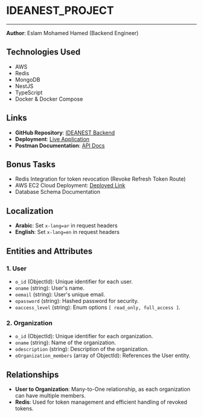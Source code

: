  # IDEANEST_PROJECT
---
**Author**: Eslam Mohamed Hamed (Backend Engineer)

## Technologies Used
- AWS
- Redis
- MongoDB
- NestJS
- TypeScript
- Docker & Docker Compose

## Links
- **GitHub Repository**: [IDEANEST Backend](https://github.com/Eslam-Mohamed78/Ideanest_Backend)
- **Deployment**: [Live Application](http://13.48.249.89:8080)
- **Postman Documentation**: [API Docs](https://documenter.getpostman.com/view/26617775/2sAY4sjjiu)

## Bonus Tasks
- Redis Integration for token revocation (Revoke Refresh Token Route)
- AWS EC2 Cloud Deployment: [Deployed Link](http://13.48.249.89:8080)
- Database Schema Documentation

## Localization
- **Arabic**: Set `x-lang=ar` in request headers
- **English**: Set `x-lang=en` in request headers

## Entities and Attributes

### 1. User
- `o_id` (ObjectId): Unique identifier for each user.
- `oname` (string): User's name.
- `oemail` (string): User's unique email.
- `opassword` (string): Hashed password for security.
- `oaccess_level` (string): Enum options `[ read_only, full_access ]`.

### 2. Organization
- `o_id` (ObjectId): Unique identifier for each organization.
- `oname` (string): Name of the organization.
- `odescription` (string): Description of the organization.
- `oOrganization_members` (array of ObjectId): References the User entity.

## Relationships
- **User to Organization**: Many-to-One relationship, as each organization can have multiple members.
- **Redis**: Used for token management and efficient handling of revoked tokens.
